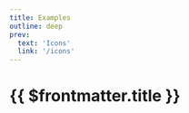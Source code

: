 ```yaml
---
title: Examples
outline: deep
prev:
  text: 'Icons'
  link: '/icons'
---
```


# {{ $frontmatter.title }}
